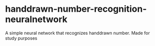 # handdrawn-number-recognition-neuralnetwork
A simple neural network that recognizes handdrawn number. Made for study purposes

